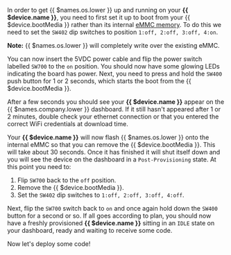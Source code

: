 In order to get {{ $names.os.lower }} up and running on your **{{ $device.name }}**, you need to first set it up to boot from your {{ $device.bootMedia }} rather than its internal [eMMC memory][emmc-link]. To do this we need to set the `SW402` dip switches to position `1:off, 2:off, 3:off, 4:on`.

__Note:__ {{ $names.os.lower }} will completely write over the existing eMMC. 

You can now insert the 5VDC power cable and flip the power switch labelled `SW700` to the `on` position. You should now have some glowing LEDs indicating the board has power. Next, you need to press and hold the `SW400` push button for 1 or 2 seconds, which starts the boot from the {{ $device.bootMedia }}.

After a few seconds you should see your **{{ $device.name }}** appear on the {{ $names.company.lower }} dashboard. If it still hasn't appeared after 1 or 2 minutes, double check your ethernet connection or that you entered the correct WiFi credentials at download time.

Your **{{ $device.name }}** will now flash {{ $names.os.lower }} onto the internal eMMC so that you can remove the {{ $device.bootMedia }}. This will take about 30 seconds. Once it has finished it will shut itself down and you will see the device on the dashboard in a `Post-Provisioning` state. At this point you need to:
1. Flip `SW700` back to the `off` position.
2. Remove the {{ $device.bootMedia }}.
3. Set the `SW402` dip switches to `1:off, 2:off, 3:off, 4:off`.

Next, flip the `SW700` switch back to `on` and once again hold down the `SW400` button for a second or so. If all goes according to plan, you should now have a freshly provisioned **{{ $device.name }}** sitting in an `IDLE` state on your dashboard, ready and waiting to receive some code. 

Now let's deploy some code!

[emmc-link]:http://www.datalight.com/solutions/technologies/emmc/what-is-emmc
